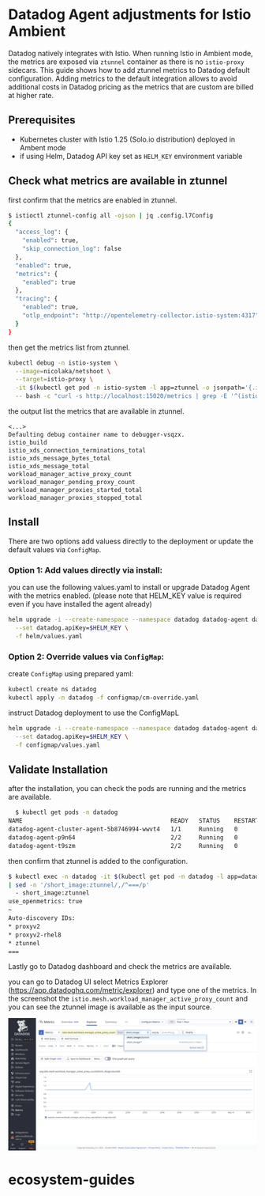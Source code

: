 # Datadog Agent adjustments for Istio Ambient

Datadog natively integrates with Istio. When running Istio in Ambient mode, the metrics are exposed via `ztunnel` container as there is no `istio-proxy` sidecars. This guide shows how to add ztunnel metrics to Datadog default configuration. Adding metrics to the default integration allows to avoid additional costs in Datadog pricing as the metrics that are custom are billed at higher rate.

## Prerequisites

- Kubernetes cluster with Istio 1.25 (Solo.io distribution) deployed in Ambent mode
- if using Helm, Datadog API key set as `HELM_KEY` environment variable

## Check what metrics are available in ztunnel

first confirm that the metrics are enabled in ztunnel.

```bash
$ istioctl ztunnel-config all -ojson | jq .config.l7Config
{
  "access_log": {
    "enabled": true,
    "skip_connection_log": false
  },
  "enabled": true,
  "metrics": {
    "enabled": true
  },
  "tracing": {
    "enabled": true,
    "otlp_endpoint": "http://opentelemetry-collector.istio-system:4317"
  }
}
```

then get the metrics list from ztunnel.

```bash
kubectl debug -n istio-system \
  --image=nicolaka/netshoot \
  --target=istio-proxy \
  -it $(kubectl get pod -n istio-system -l app=ztunnel -o jsonpath='{.items[0].metadata.name}') \
  -- bash -c "curl -s http://localhost:15020/metrics | grep -E '^(istio|workload_manager)_' | cut -d '{' -f 1 | awk '{print \$1}' | sort -u"
```

the output list the metrics that are available in ztunnel.

```output
<...>
Defaulting debug container name to debugger-vsqzx.
istio_build
istio_xds_connection_terminations_total
istio_xds_message_bytes_total
istio_xds_message_total
workload_manager_active_proxy_count
workload_manager_pending_proxy_count
workload_manager_proxies_started_total
workload_manager_proxies_stopped_total
```

## Install

There are two options add valuess directly to the deployment or update the default values via `ConfigMap`.

### Option 1: Add values directly via install:

you can use the following values.yaml to install or upgrade Datadog Agent with the metrics enabled. (please note that HELM_KEY value is required even if you have installed the agent already)

```bash
helm upgrade -i --create-namespace --namespace datadog datadog-agent datadog/datadog \
  --set datadog.apiKey=$HELM_KEY \
  -f helm/values.yaml
```

### Option 2: Override values via `ConfigMap`:

create `ConfigMap` using prepared yaml:

```bash
kubectl create ns datadog
kubectl apply -n datadog -f configmap/cm-override.yaml
```

instruct Datadog deployment to use the ConfigMapL

```bash
helm upgrade -i --create-namespace --namespace datadog datadog-agent datadog/datadog \
  --set datadog.apiKey=$HELM_KEY \
  -f configmap/values.yaml
```


## Validate Installation

after the installation, you can check the pods are running and the metrics are available.

```bash
  $ kubectl get pods -n datadog
NAME                                          READY   STATUS    RESTARTS   AGE
datadog-agent-cluster-agent-5b8746994-wwvt4   1/1     Running   0          93s
datadog-agent-p9n64                           2/2     Running   0          93s
datadog-agent-t9szm                           2/2     Running   0          93s
```

then confirm that ztunnel is added to the configuration.

```bash
$ kubectl exec -n datadog -it $(kubectl get pod -n datadog -l app=datadog-agent -o jsonpath='{.items[0].metadata.name}') -c agent -- agent configcheck \ 
| sed -n '/short_image:ztunnel/,/^===/p'
  - short_image:ztunnel
use_openmetrics: true
~
Auto-discovery IDs:
* proxyv2
* proxyv2-rhel8
* ztunnel
===
```

Lastly go to Datadog dashboard and check the metrics are available.

you can go to Datadog UI select Metrics Explorer (https://app.datadoghq.com/metric/explorer) and type one of the metrics. In the screenshot the `istio.mesh.workload_manager_active_proxy_count` and you can see the ztunnel image is available as the input source.

![Datadog Metrics Explorer](./img/metrics_in_ui.png)

# ecosystem-guides
